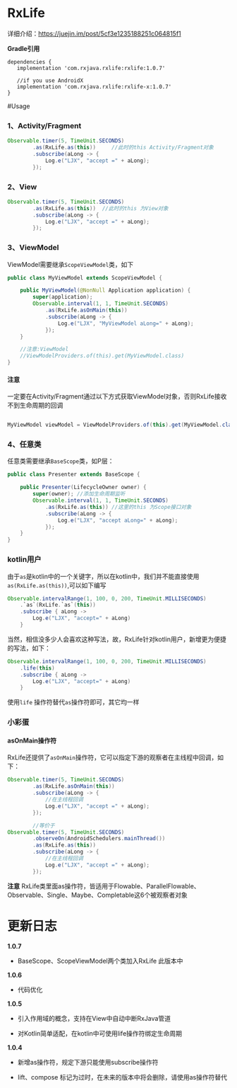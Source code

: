 # RxLife

详细介绍：https://juejin.im/post/5cf3e1235188251c064815f1

**Gradle引用**

    dependencies {
       implementation 'com.rxjava.rxlife:rxlife:1.0.7'

       //if you use AndroidX
       implementation 'com.rxjava.rxlife:rxlife-x:1.0.7'
    }


#Usage

### 1、Activity/Fragment

```java
Observable.timer(5, TimeUnit.SECONDS)
        .as(RxLife.as(this))     //此时的this Activity/Fragment对象
        .subscribe(aLong -> {
            Log.e("LJX", "accept =" + aLong);
        });
```

### 2、View

```java
Observable.timer(5, TimeUnit.SECONDS)
        .as(RxLife.as(this))  //此时的this 为View对象
        .subscribe(aLong -> {
            Log.e("LJX", "accept =" + aLong);
        });

```

### 3、ViewModel

ViewModel需要继承`ScopeViewModel`类，如下

```java
public class MyViewModel extends ScopeViewModel {

    public MyViewModel(@NonNull Application application) {
        super(application);
        Observable.interval(1, 1, TimeUnit.SECONDS)
            .as(RxLife.asOnMain(this))
            .subscribe(aLong -> {
                Log.e("LJX", "MyViewModel aLong=" + aLong);
            });
    }

    //注意:ViewModel
    //ViewModelProviders.of(this).get(MyViewModel.class)
}
```

#### 注意
一定要在Activity/Fragment通过以下方式获取ViewModel对象，否则RxLife接收不到生命周期的回调
```java

MyViewModel viewModel = ViewModelProviders.of(this).get(MyViewModel.class);

```

### 4、任意类

任意类需要继承`BaseScope`类，如P层：

```java
public class Presenter extends BaseScope {

    public Presenter(LifecycleOwner owner) {
        super(owner); //添加生命周期监听
        Observable.interval(1, 1, TimeUnit.SECONDS)
            .as(RxLife.as(this)) //这里的this 为Scope接口对象
            .subscribe(aLong -> {
                Log.e("LJX", "accept aLong=" + aLong);
            });
    }
}
```

### kotlin用户

由于`as`是kotlin中的一个关键字，所以在kotlin中，我们并不能直接使用`as(RxLife.as(this))`,可以如下编写

```java
Observable.intervalRange(1, 100, 0, 200, TimeUnit.MILLISECONDS)
    .`as`(RxLife.`as`(this))
    .subscribe { aLong ->
        Log.e("LJX", "accept=" + aLong)
    }
```

当然，相信没多少人会喜欢这种写法，故，RxLife针对kotlin用户，新增更为便捷的写法，如下：

```java
Observable.intervalRange(1, 100, 0, 200, TimeUnit.MILLISECONDS)
    .life(this)
    .subscribe { aLong ->
        Log.e("LJX", "accept=" + aLong)
    }
```
使用`life` 操作符替代`as`操作符即可，其它均一样


### 小彩蛋

#### asOnMain操作符
RxLife还提供了`asOnMain`操作符，它可以指定下游的观察者在主线程中回调，如下：
```java
Observable.timer(5, TimeUnit.SECONDS)
        .as(RxLife.asOnMain(this))
        .subscribe(aLong -> {
            //在主线程回调
            Log.e("LJX", "accept =" + aLong);
        });

        //等价于
Observable.timer(5, TimeUnit.SECONDS)
        .observeOn(AndroidSchedulers.mainThread())
        .as(RxLife.as(this))
        .subscribe(aLong -> {
            //在主线程回调
            Log.e("LJX", "accept =" + aLong);
        });

```

**注意**
RxLife类里面as操作符，皆适用于Flowable、ParallelFlowable、Observable、Single、Maybe、Completable这6个被观察者对象





# 更新日志

**1.0.7**

  - BaseScope、ScopeViewModel两个类加入RxLife 此版本中

**1.0.6**
  - 代码优化
 
**1.0.5**
  - 引入作用域的概念，支持在View中自动中断RxJava管道

  - 对Kotlin简单适配，在kotlin中可使用life操作符绑定生命周期

**1.0.4**

  - 新增as操作符，规定下游只能使用subscribe操作符

  - lift、compose 标记为过时，在未来的版本中将会删除，请使用as操作符替代






